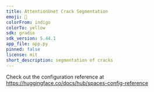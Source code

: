 ```yaml
---
title: AttentionUnet Crack Segmentation
emoji: 🐨
colorFrom: indigo
colorTo: yellow
sdk: gradio
sdk_version: 5.44.1
app_file: app.py
pinned: false
license: mit
short_description: segmentation of cracks
---
```


Check out the configuration reference at https://huggingface.co/docs/hub/spaces-config-reference
